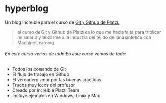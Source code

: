 # hyperblog
Un blog increible para el curso de [Git y Github de Platzi.](https://platzi.com/cursos/git-github/ "Git y Github de Platzi.")

>el curso de Git y Github de Platzi es lo que me hacia falta para triplicar mi salario y lanzarme a la industria del tejido de lana sintetica con Machine Learning.

###### En este curso vemos de todo:En este curso vemos de todo:
* Todos los comando de Git
* El flujo de trabajo en Github
* El verdadero amor por las buenas practicas
* Trucos muy locos del profesor
* Creado por increible Platzi Team
* Incluye ejemplos en Windows, Linux y Mac